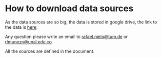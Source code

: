 # How to download data sources

As the data sources are so big, the data is stored in google drive, the link to the data is [here](https://drive.google.com/file/d/1iSsiWs2IIL-mfr1lKB8_WGJGgfDEb9cV/view?usp=sharing): <p>

Any question please write an email to rafael.nieto@tum.de or rlmunozn@unal.edu.co

All the sources are defined in the document.

